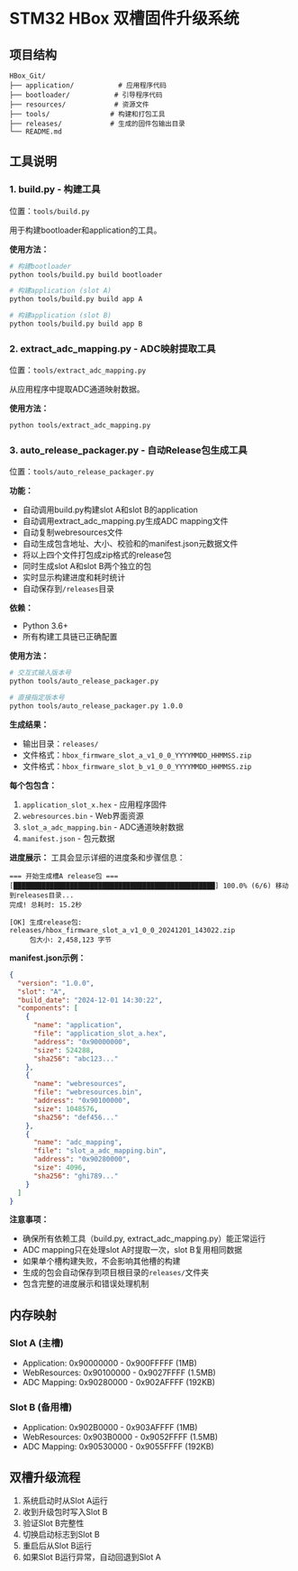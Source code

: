 # STM32 HBox 双槽固件升级系统

## 项目结构

```
HBox_Git/
├── application/           # 应用程序代码
├── bootloader/           # 引导程序代码
├── resources/            # 资源文件
├── tools/               # 构建和打包工具
├── releases/            # 生成的固件包输出目录
└── README.md
```

## 工具说明

### 1. build.py - 构建工具
位置：`tools/build.py`

用于构建bootloader和application的工具。

**使用方法：**
```bash
# 构建bootloader
python tools/build.py build bootloader

# 构建application (slot A)
python tools/build.py build app A

# 构建application (slot B)  
python tools/build.py build app B
```

### 2. extract_adc_mapping.py - ADC映射提取工具
位置：`tools/extract_adc_mapping.py`

从应用程序中提取ADC通道映射数据。

**使用方法：**
```bash
python tools/extract_adc_mapping.py
```

### 3. auto_release_packager.py - 自动Release包生成工具
位置：`tools/auto_release_packager.py`

**功能：**
- 自动调用build.py构建slot A和slot B的application
- 自动调用extract_adc_mapping.py生成ADC mapping文件
- 自动复制webresources文件
- 自动生成包含地址、大小、校验和的manifest.json元数据文件
- 将以上四个文件打包成zip格式的release包
- 同时生成slot A和slot B两个独立的包
- 实时显示构建进度和耗时统计
- 自动保存到`/releases`目录

**依赖：**
- Python 3.6+
- 所有构建工具链已正确配置

**使用方法：**
```bash
# 交互式输入版本号
python tools/auto_release_packager.py

# 直接指定版本号
python tools/auto_release_packager.py 1.0.0
```

**生成结果：**
- 输出目录：`releases/`
- 文件格式：`hbox_firmware_slot_a_v1_0_0_YYYYMMDD_HHMMSS.zip`
- 文件格式：`hbox_firmware_slot_b_v1_0_0_YYYYMMDD_HHMMSS.zip`

**每个包包含：**
1. `application_slot_x.hex` - 应用程序固件
2. `webresources.bin` - Web界面资源
3. `slot_a_adc_mapping.bin` - ADC通道映射数据
4. `manifest.json` - 包元数据

**进度展示：**
工具会显示详细的进度条和步骤信息：
```
=== 开始生成槽A release包 ===
[██████████████████████████████████████████████████] 100.0% (6/6) 移动到releases目录...
完成! 总耗时: 15.2秒

[OK] 生成release包: releases/hbox_firmware_slot_a_v1_0_0_20241201_143022.zip
     包大小: 2,458,123 字节
```

**manifest.json示例：**
```json
{
  "version": "1.0.0",
  "slot": "A",
  "build_date": "2024-12-01 14:30:22",
  "components": [
    {
      "name": "application",
      "file": "application_slot_a.hex",
      "address": "0x90000000",
      "size": 524288,
      "sha256": "abc123..."
    },
    {
      "name": "webresources", 
      "file": "webresources.bin",
      "address": "0x90100000",
      "size": 1048576,
      "sha256": "def456..."
    },
    {
      "name": "adc_mapping",
      "file": "slot_a_adc_mapping.bin", 
      "address": "0x90280000",
      "size": 4096,
      "sha256": "ghi789..."
    }
  ]
}
```

**注意事项：**
- 确保所有依赖工具（build.py, extract_adc_mapping.py）能正常运行
- ADC mapping只在处理slot A时提取一次，slot B复用相同数据
- 如果单个槽构建失败，不会影响其他槽的构建
- 生成的包会自动保存到项目根目录的`releases/`文件夹
- 包含完整的进度展示和错误处理机制

## 内存映射

### Slot A (主槽)
- Application: 0x90000000 - 0x900FFFFF (1MB)
- WebResources: 0x90100000 - 0x9027FFFF (1.5MB)  
- ADC Mapping: 0x90280000 - 0x902AFFFF (192KB)

### Slot B (备用槽)
- Application: 0x902B0000 - 0x903AFFFF (1MB)
- WebResources: 0x903B0000 - 0x9052FFFF (1.5MB)
- ADC Mapping: 0x90530000 - 0x9055FFFF (192KB)

## 双槽升级流程

1. 系统启动时从Slot A运行
2. 收到升级包时写入Slot B
3. 验证Slot B完整性
4. 切换启动标志到Slot B
5. 重启后从Slot B运行
6. 如果Slot B运行异常，自动回退到Slot A
